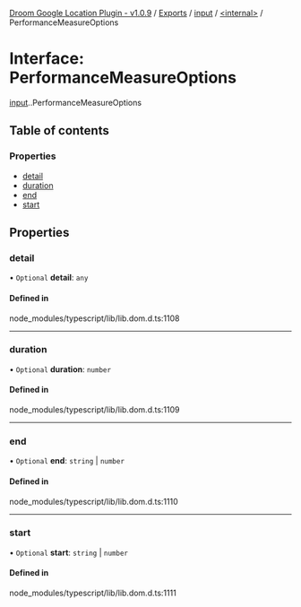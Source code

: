[Droom Google Location Plugin - v1.0.9](../README.md) / [Exports](../modules.md) / [input](../modules/input.md) / [<internal\>](../modules/input._internal_.md) / PerformanceMeasureOptions

# Interface: PerformanceMeasureOptions

[input](../modules/input.md).[<internal>](../modules/input._internal_.md).PerformanceMeasureOptions

## Table of contents

### Properties

- [detail](input._internal_.PerformanceMeasureOptions.md#detail)
- [duration](input._internal_.PerformanceMeasureOptions.md#duration)
- [end](input._internal_.PerformanceMeasureOptions.md#end)
- [start](input._internal_.PerformanceMeasureOptions.md#start)

## Properties

### detail

• `Optional` **detail**: `any`

#### Defined in

node_modules/typescript/lib/lib.dom.d.ts:1108

___

### duration

• `Optional` **duration**: `number`

#### Defined in

node_modules/typescript/lib/lib.dom.d.ts:1109

___

### end

• `Optional` **end**: `string` \| `number`

#### Defined in

node_modules/typescript/lib/lib.dom.d.ts:1110

___

### start

• `Optional` **start**: `string` \| `number`

#### Defined in

node_modules/typescript/lib/lib.dom.d.ts:1111
